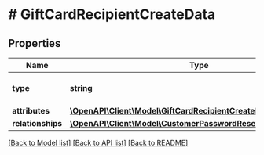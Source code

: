 # # GiftCardRecipientCreateData

## Properties

Name | Type | Description | Notes
------------ | ------------- | ------------- | -------------
**type** | **string** | The resource&#39;s type |
**attributes** | [**\OpenAPI\Client\Model\GiftCardRecipientCreateDataAttributes**](GiftCardRecipientCreateDataAttributes.md) |  |
**relationships** | [**\OpenAPI\Client\Model\CustomerPasswordResetDataRelationships**](CustomerPasswordResetDataRelationships.md) |  | [optional]

[[Back to Model list]](../../README.md#models) [[Back to API list]](../../README.md#endpoints) [[Back to README]](../../README.md)
